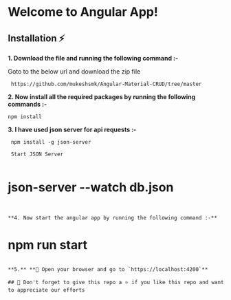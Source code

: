 # Welcome to Angular App!

## Installation :zap:

**1. Download the file and running the following command :-**

 Goto to the below url and download the zip file
```
 https://github.com/mukeshsmk/Angular-Material-CRUD/tree/master
```

**2. Now install all the required packages by running the following commands :-**

```
npm install
```

**3. I have used json server for api requests :-**

```
 npm install -g json-server

 Start JSON Server
 
```
# json-server --watch db.json
```


**4. Now start the angular app by running the following command :-**

```
# npm run start
```

**5.** **🎉 Open your browser and go to `https://localhost:4200`**

## 🤩 Don't forget to give this repo a ⭐ if you like this repo and want to appreciate our efforts

